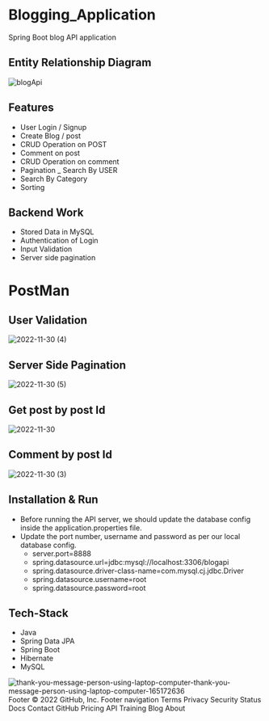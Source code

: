 # Blogging_Application
Spring Boot blog API application


## Entity Relationship Diagram

![blogApi](https://user-images.githubusercontent.com/98097534/204750142-26d05fff-c72e-43ae-ba19-27aad96f6d0f.png)




## Features
- User Login / Signup 
- Create Blog / post
- CRUD Operation on POST
- Comment on post
- CRUD Operation on comment
- Pagination
_ Search By USER
- Search By Category
- Sorting


## Backend Work

- Stored Data in MySQL
- Authentication of Login
- Input Validation
- Server side pagination

# PostMan

## User Validation
![2022-11-30 (4)](https://user-images.githubusercontent.com/98097534/204761525-424b2dba-0103-4cab-bb28-8df978b79bfd.png)

## Server Side Pagination
![2022-11-30 (5)](https://user-images.githubusercontent.com/98097534/204760793-8a0a7662-41b8-4e93-bf47-9f6ec16f5d5e.png)

## Get post by post Id
![2022-11-30](https://user-images.githubusercontent.com/98097534/204761607-add4342f-084d-4e13-ab33-dd798649aa36.png)

## Comment by post Id
![2022-11-30 (3)](https://user-images.githubusercontent.com/98097534/204761562-e92cbb60-fcbd-4307-8dde-6841a32721f1.png)


   
 ## Installation & Run
 - Before running the API server, we should update the database config inside the application.properties file.
 - Update the port number, username and password as per our local database config.  
    - server.port=8888
    - spring.datasource.url=jdbc:mysql://localhost:3306/blogapi
    - spring.datasource.driver-class-name=com.mysql.cj.jdbc.Driver
    - spring.datasource.username=root
    - spring.datasource.password=root

## Tech-Stack

- Java
- Spring Data JPA
- Spring Boot
- Hibernate
- MySQL








![thank-you-message-person-using-laptop-computer-thank-you-message-person-using-laptop-computer-165172636](https://user-images.githubusercontent.com/97676470/193455146-6d60ca42-0811-46b0-ad3f-0c49a1296fa5.jpg)
Footer
© 2022 GitHub, Inc.
Footer navigation
Terms
Privacy
Security
Status
Docs
Contact GitHub
Pricing
API
Training
Blog
About
